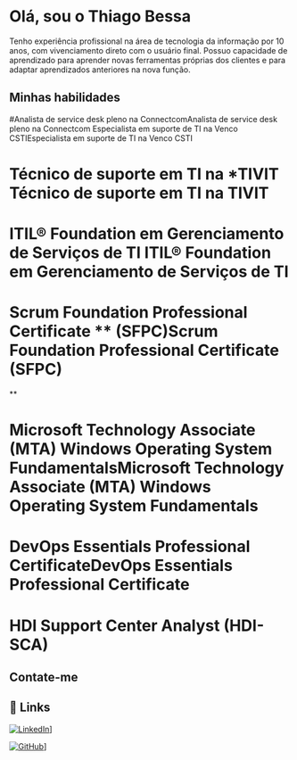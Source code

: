 # Olá, sou o Thiago Bessa

Tenho experiência profissional na área de tecnologia da informação por 10 anos, com vivenciamento direto com o usuário final. Possuo capacidade de aprendizado para aprender novas ferramentas próprias dos clientes e para adaptar aprendizados anteriores na nova função.

## Minhas habilidades


#Analista de service desk pleno na ConnectcomAnalista de service desk pleno na Connectcom
Especialista em suporte de TI na Venco CSTIEspecialista em suporte de TI na Venco CSTI

# Técnico de suporte em TI na ***TIVIT** Técnico de suporte em TI na TIVIT

# ITIL® Foundation em Gerenciamento de Serviços de TI **ITIL® Foundation em Gerenciamento de Serviços de TI**

# Scrum Foundation Professional Certificate ** (SFPC)Scrum Foundation Professional Certificate (SFPC)
**
# Microsoft Technology Associate (MTA) Windows Operating System FundamentalsMicrosoft Technology Associate **(MTA) Windows Operating System Fundamentals**

# **DevOps** Essentials Professional CertificateDevOps Essentials Professional Certificate

# HDI Support Center Analyst **(HDI-SCA)**

## Contate-me

## 🔗 Links
[![LinkedIn](https://img.shields.io/badge/LinkedIn-0077B5?style=for-the-badge&logo=linkedin&logoColor=white)](https://www.linkedin.com/in/thiago-bessa-a96793171/)]

[![GitHub](https://img.shields.io/badge/GitHub-100000?style=for-the-badge&logo=github&logoColor=white)](https://github.com/thiagorbessa)]



